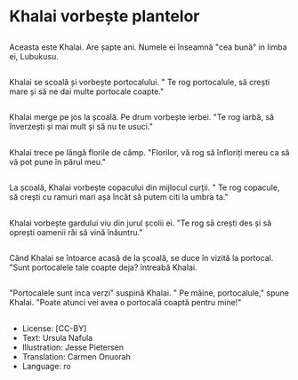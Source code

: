 # Khalai vorbește plantelor

##
Aceasta este Khalai. Are șapte ani. Numele ei înseamnă "cea bună" in limba ei, Lubukusu.

##
Khalai se scoală și vorbește portocalului. " Te rog portocalule, să crești mare și să ne dai multe portocale coapte."

##
Khalai merge pe jos la școală. Pe drum vorbește ierbei. "Te rog iarbă, să înverzești și mai mult și să nu te usuci."

##
Khalai trece pe lângă florile de câmp. "Florilor, vă rog să înfloriți mereu ca să vă pot pune în părul meu."

##
La școală, Khalai vorbește copacului din mijlocul curții. " Te rog copacule, să crești cu ramuri mari așa încât să putem citi la umbra ta."

##
Khalai vorbește gardului viu din jurul școlii ei. "Te rog sā crești des și să oprești oamenii răi să vină înăuntru."

##
Când Khalai se întoarce acasă de la școală, se duce în vizită la portocal. "Sunt portocalele tale coapte deja? întreabă Khalai.

##
"Portocalele sunt inca verzi" suspină Khalai. " Pe mâine, portocalule," spune Khalai. "Poate atunci vei avea o portocalā coaptă pentru mine!"

##
* License: [CC-BY]
* Text: Ursula Nafula
* Illustration: Jesse Pietersen
* Translation: Carmen Onuorah
* Language: ro
